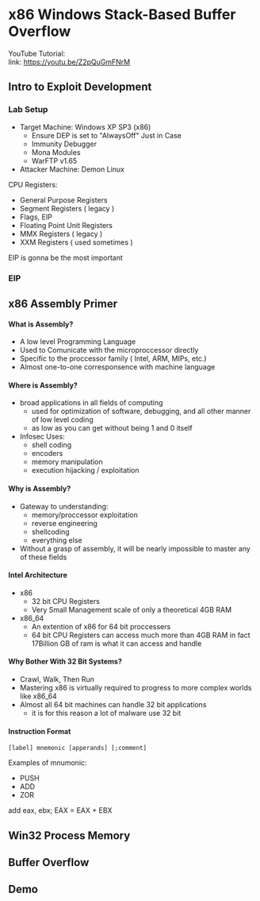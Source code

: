 # x86 Windows Stack-Based Buffer Overflow

YouTube Tutorial: 
<br />
link: https://youtu.be/Z2pQuGmFNrM

## Intro to Exploit Development

### Lab Setup 

* Target Machine: Windows XP SP3 (x86)
     * Ensure DEP is set to "AlwaysOff" Just in Case
     * Immunity Debugger
     * Mona Modules
     * WarFTP v1.65
* Attacker Machine: Demon Linux 

CPU Registers: 

* General Purpose Registers 
* Segment Registers ( legacy )
* Flags, EIP
* Floating Point Unit Registers
* MMX Registers ( legacy )
* XXM Registers ( used sometimes )

EIP is gonna be the most important


### EIP 


## x86 Assembly Primer

#### What is Assembly? 

* A low level Programming Language 
* Used to Comunicate with the microproccessor directly
* Specific to the proccessor family ( Intel, ARM, MIPs, etc.)
* Almost one-to-one corresponsence with machine language 


#### Where is Assembly? 

* broad applications in all fields of computing
     * used for optimization of software, debugging, and all other manner of low level coding
     * as low as you can get without being 1 and 0 itself
* Infosec Uses: 
     * shell coding 
     * encoders 
     * memory manipulation 
     * execution hijacking / exploitation 


#### Why is Assembly? 

* Gateway to understanding: 
     * memory/proccessor exploitation 
     * reverse engineering
     * shellcoding
     * everything else 
* Without a grasp of assembly, it will be nearly impossible to master any of these fields

#### Intel Architecture

* x86 
     * 32 bit CPU Registers
     * Very Small Management scale of only a theoretical 4GB RAM
* x86_64
     * An extention of x86 for 64 bit proccessers
     * 64 bit CPU Registers can access much more than 4GB RAM in fact 17Billion GB of ram is what it can access and handle 


#### Why Bother With 32 Bit Systems? 

* Crawl, Walk, Then Run 
* Mastering x86 is virtually required to progress to more complex worlds like x86_64
* Almost all 64 bit machines can handle 32 bit applications
     * it is for this reason a lot of malware use 32 bit

#### Instruction Format

``
[label] mnemonic [apperands] [;comment] 
``

Examples of mnumonic: 
* PUSH 
* ADD 
* ZOR 

add eax, ebx; EAX = EAX + EBX 




## Win32 Process Memory 

## Buffer Overflow 

## Demo 
